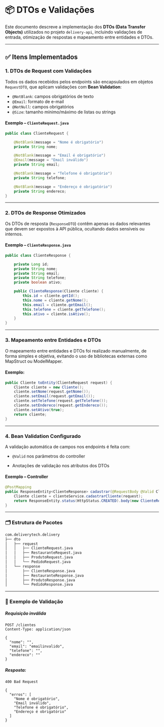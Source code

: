 # 📦 DTOs e Validações

Este documento descreve a implementação dos **DTOs (Data Transfer Objects)** utilizados no projeto `delivery-api`, incluindo validações de entrada, otimização de respostas e mapeamento entre entidades e DTOs.

---

## ✅ Itens Implementados

### 1. DTOs de Request com Validações

Todos os dados recebidos pelos endpoints são encapsulados em objetos `RequestDTO`, que aplicam validações com **Bean Validation**:

- `@NotBlank`: campos obrigatórios de texto
- `@Email`: formato de e-mail
- `@NotNull`: campos obrigatórios
- `@Size`: tamanho mínimo/máximo de listas ou strings

#### Exemplo – `ClienteRequest.java`
```java
public class ClienteRequest {

    @NotBlank(message = "Nome é obrigatório")
    private String nome;

    @NotBlank(message = "Email é obrigatório")
    @Email(message = "Email inválido")
    private String email;

    @NotBlank(message = "Telefone é obrigatório")
    private String telefone;

    @NotBlank(message = "Endereço é obrigatório")
    private String endereco;
}
```

---

### 2. DTOs de Response Otimizados

Os DTOs de resposta (`ResponseDTO`) contêm apenas os dados relevantes que devem ser expostos à API pública, ocultando dados sensíveis ou internos.

#### Exemplo – `ClienteResponse.java`

```java
public class ClienteResponse {

    private Long id;
    private String nome;
    private String email;
    private String telefone;
    private boolean ativo;

    public ClienteResponse(Cliente cliente) {
        this.id = cliente.getId();
        this.nome = cliente.getNome();
        this.email = cliente.getEmail();
        this.telefone = cliente.getTelefone();
        this.ativo = cliente.isAtivo();
    }
}
```
---


### 3. Mapeamento entre Entidades e DTOs

O mapeamento entre entidades e DTOs foi realizado manualmente, de forma simples e objetiva, evitando o uso de bibliotecas externas como MapStruct ou ModelMapper.

#### Exemplo:

```java
public Cliente toEntity(ClienteRequest request) {
    Cliente cliente = new Cliente();
    cliente.setNome(request.getNome());
    cliente.setEmail(request.getEmail());
    cliente.setTelefone(request.getTelefone());
    cliente.setEndereco(request.getEndereco());
    cliente.setAtivo(true);
    return cliente;
}
```

---

### 4. Bean Validation Configurado

A validação automática de campos nos endpoints é feita com:

- `@Valid` nos parâmetros do controller

- Anotações de validação nos atributos dos DTOs

#### Exemplo – Controller

```java
@PostMapping
public ResponseEntity<ClienteResponse> cadastrar(@RequestBody @Valid ClienteRequest request) {
    Cliente cliente = clienteService.cadastrarCliente(request);
    return ResponseEntity.status(HttpStatus.CREATED).body(new ClienteResponse(cliente));
}
```

---

### 🗂️ Estrutura de Pacotes

```bash
com.deliverytech.delivery
├── dto
│   ├── request
│   │   ├── ClienteRequest.java
│   │   ├── RestauranteRequest.java
│   │   ├── ProdutoRequest.java
│   │   └── PedidoRequest.java
│   └── response
│       ├── ClienteResponse.java
│       ├── RestauranteResponse.java
│       ├── ProdutoResponse.java
│       └── PedidoResponse.java
```

---

### 🧪 Exemplo de Validação

##### Requisição inválida
```http
POST /clientes
Content-Type: application/json

{
  "nome": "",
  "email": "emailinvalido",
  "telefone": "",
  "endereco": ""
}
```
##### Resposta:
```http
400 Bad Request

{
  "erros": [
    "Nome é obrigatório",
    "Email inválido",
    "Telefone é obrigatório",
    "Endereço é obrigatório"
  ]
}
```

